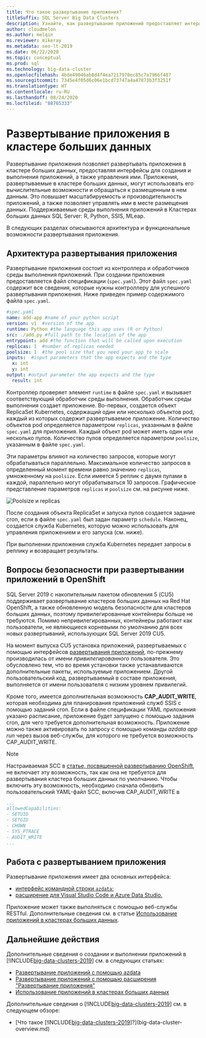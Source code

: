 ```yaml
---
title: Что такое развертывание приложения?
titleSuffix: SQL Server Big Data Clusters
description: Узнайте, как развертывание приложений предоставляет интерфейсы для создания и запуска приложений, а также управления ими в кластере больших данных SQL Server 2019.
author: cloudmelon
ms.author: melqin
ms.reviewer: mikeray
ms.metadata: seo-lt-2019
ms.date: 06/22/2020
ms.topic: conceptual
ms.prod: sql
ms.technology: big-data-cluster
ms.openlocfilehash: 4bde49046ab8d4f4ea7217970ec85c7a7966f487
ms.sourcegitcommit: 7345e4f05d6c06e1bcd73747a4a47873b3f3251f
ms.translationtype: HT
ms.contentlocale: ru-RU
ms.lasthandoff: 08/24/2020
ms.locfileid: "88765333"
---
```

# <a name="what-is-application-deployment-on-a-big-data-cluster"></a>Развертывание приложения в кластере больших данных

Развертывание приложения позволяет развертывать приложения в кластере больших данных, предоставляя интерфейсы для создания и выполнения приложений, а также управления ими. Приложения, развертываемые в кластере больших данных, могут использовать его вычислительные возможности и обращаться к размещенным в нем данным. Это повышает масштабируемость и производительность приложений, а также позволяет управлять ими в месте размещения данных. Поддерживаемые среды выполнения приложений в Кластерах больших данных SQL Server: R, Python, SSIS, MLeap.

В следующих разделах описываются архитектура и функциональные возможности развертывания приложения.

## <a name="application-deployment-architecture"></a>Архитектура развертывания приложения

Развертывание приложения состоит из контроллера и обработчиков среды выполнения приложений. При создании приложения предоставляется файл спецификации (`spec.yaml`). Этот файл `spec.yaml` содержит все сведения, которые нужны контроллеру для успешного развертывания приложения. Ниже приведен пример содержимого файла `spec.yaml`.

```yaml
#spec.yaml
name: add-app #name of your python script
version: v1  #version of the app
runtime: Python #the language this app uses (R or Python)
src: ./add.py #full path to the location of the app
entrypoint: add #the function that will be called upon execution
replicas: 1  #number of replicas needed
poolsize: 1  #the pool size that you need your app to scale
inputs:  #input parameters that the app expects and the type
  x: int
  y: int
output: #output parameter the app expects and the type
  result: int
```

Контроллер проверяет элемент `runtime` в файле `spec.yaml` и вызывает соответствующий обработчик среды выполнения. Обработчик среды выполнения создает приложение. Во-первых, создается объект ReplicaSet Kubernetes, содержащий один или несколько объектов pod, каждый из которых содержит развертываемое приложение. Количество объектов pod определяется параметром `replicas`, указанным в файле `spec.yaml` для приложения. Каждый объект pod может иметь один или несколько пулов. Количество пулов определяется параметром `poolsize`, указанным в файле `spec.yaml`.

Эти параметры влияют на количество запросов, которые могут обрабатываться параллельно. Максимальное количество запросов в определенный момент времени равно значению `replicas`, умноженному на `poolsize`. Если имеется 5 реплик с двумя пулами в каждой, параллельно могут обрабатываться 10 запросов. Графическое представление параметров `replicas` и `poolsize` см. на рисунке ниже.

![Poolsize и replicas](media/big-data-cluster-create-apps/poolsize-vs-replicas.png)

После создания объекта ReplicaSet и запуска пулов создается задание cron, если в файле `spec.yaml` был задан параметр `schedule`. Наконец, создается служба Kubernetes, которую можно использовать для управления приложением и его запуска (см. ниже).

При выполнении приложения служба Kubernetes передает запросы в реплику и возвращает результаты.

## <a name="security-considerations-for-applications-deployments-on-openshift"></a><a id="app-deploy-security"></a> Вопросы безопасности при развертывании приложений в OpenShift

SQL Server 2019 с накопительным пакетом обновления 5 (CU5) поддерживает развертывание кластеров больших данных на Red Hat OpenShift, а также обновленную модель безопасности для кластеров больших данных, поэтому привилегированные контейнеры больше не требуются. Помимо непривилегированных, контейнеры работают как пользователи, не являющиеся корневыми по умолчанию для всех новых развертываний, использующих SQL Server 2019 CU5.

На момент выпуска CU5 установка приложений, развертываемых с помощью интерфейсов [развертывания приложений](), по-прежнему производилась от имени *привилегированного* пользователя. Это обусловлено тем, что во время установки также устанавливаются дополнительные пакеты, используемые приложением. Другой пользовательский код, развертываемый в составе приложения, выполняется от имени пользователя с низким уровнем привилегий. 

Кроме того, имеется дополнительная возможность **CAP_AUDIT_WRITE**, которая необходима для планирования приложений служб SSIS с помощью заданий cron. Если в файле спецификации YAML приложения указано расписание, приложение будет запущено с помощью задания cron, для чего требуется дополнительная возможность.  Приложение можно также активировать по запросу с помощью команды *azdata app run* через вызов веб-службы, для которого не требуется возможность CAP_AUDIT_WRITE. 

> [!NOTE]
> Настраиваемая SCC в [статье, посвященной развертыванию OpenShift](deploy-openshift.md), не включает эту возможность, так как она не требуется для развертывания кластера больших данных по умолчанию. Чтобы включить эту возможность, необходимо сначала обновить пользовательский YAML-файл SCC, включив CAP_AUDIT_WRITE в 

```yml
...
allowedCapabilities:
- SETUID
- SETGID
- CHOWN
- SYS_PTRACE
- AUDIT_WRITE
...
```

## <a name="how-to-work-with-application-deployment"></a>Работа с развертыванием приложения

Развертывание приложения имеет два основных интерфейса: 
- [интерфейс командной строки `azdata`;](app-create.md)
- [расширение для Visual Studio Code и Azure Data Studio.](app-deployment-extension.md)

Приложение может также выполняться с помощью веб-службы RESTful. Дополнительные сведения см. в статье [Использование приложений в кластерах больших данных](app-consume.md).

## <a name="next-steps"></a>Дальнейшие действия

Дополнительные сведения о создании и выполнении приложений в [!INCLUDE[big-data-clusters-2019](../includes/ssbigdataclusters-ss-nover.md)] см. в следующих статьях:

- [Развертывание приложений с помощью azdata](app-create.md)
- [Развертывание приложений с помощью расширения "Развертывание приложения"](app-deployment-extension.md)
- [Использование приложений в кластерах больших данных](app-consume.md)

Дополнительные сведения о [!INCLUDE[big-data-clusters-2019](../includes/ssbigdataclusters-ss-nover.md)] см. в следующем обзоре:

- [Что такое [!INCLUDE[big-data-clusters-2019](../includes/ssbigdataclusters-ver15.md)]?](big-data-cluster-overview.md)